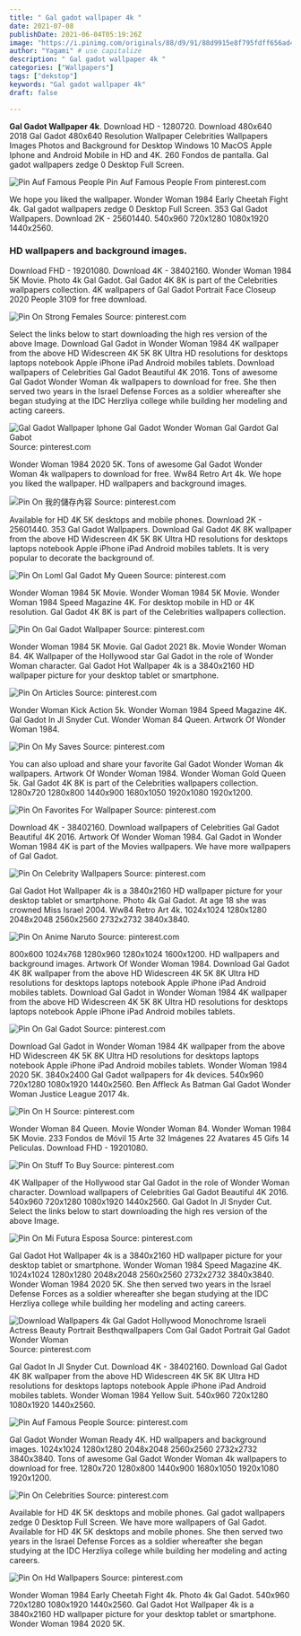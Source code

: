 ```yaml
---
title: " Gal gadot wallpaper 4k "
date: 2021-07-08
publishDate: 2021-06-04T05:19:26Z
image: "https://i.pinimg.com/originals/88/d9/91/88d9915e8f795fdff656ad4ac5e3d27f.jpg"
author: "Yagami" # use capitalize
description: " Gal gadot wallpaper 4k "
categories: ["Wallpapers"]
tags: ["dekstop"]
keywords: "Gal gadot wallpaper 4k"
draft: false

---
```



**Gal Gadot Wallpaper 4k**. Download HD - 1280720. Download 480x640 2018 Gal Gadot 480x640 Resolution Wallpaper Celebrities Wallpapers Images Photos and Background for Desktop Windows 10 MacOS Apple Iphone and Android Mobile in HD and 4K. 260 Fondos de pantalla. Gal gadot wallpapers zedge 0 Desktop Full Screen.

![Pin Auf Famous People](https://i.pinimg.com/originals/2e/48/b3/2e48b3c3d5a5e99a6ee10b042f0f825d.jpg "Pin Auf Famous People")
Pin Auf Famous People From pinterest.com


We hope you liked the wallpaper. Wonder Woman 1984 Early Cheetah Fight 4k. Gal gadot wallpapers zedge 0 Desktop Full Screen. 353 Gal Gadot Wallpapers. Download 2K - 25601440. 540x960 720x1280 1080x1920 1440x2560.

### HD wallpapers and background images.

Download FHD - 19201080. Download 4K - 38402160. Wonder Woman 1984 5K Movie. Photo 4k Gal Gadot. Gal Gadot 4K 8K is part of the Celebrities wallpapers collection. 4K wallpapers of Gal Gadot Portrait Face Closeup 2020 People 3109 for free download.


![Pin On Strong Females](https://i.pinimg.com/originals/e1/3f/84/e13f84ed5d49d10959e6f385cee2ce69.jpg "Pin On Strong Females")
Source: pinterest.com

Select the links below to start downloading the high res version of the above Image. Download Gal Gadot in Wonder Woman 1984 4K wallpaper from the above HD Widescreen 4K 5K 8K Ultra HD resolutions for desktops laptops notebook Apple iPhone iPad Android mobiles tablets. Download wallpapers of Celebrities Gal Gadot Beautiful 4K 2016. Tons of awesome Gal Gadot Wonder Woman 4k wallpapers to download for free. She then served two years in the Israel Defense Forces as a soldier whereafter she began studying at the IDC Herzliya college while building her modeling and acting careers.

![Gal Gadot Wallpaper Iphone Gal Gadot Wonder Woman Gal Gardot Gal Gabot](https://i.pinimg.com/originals/77/f6/7d/77f67dfa2c0331a105843d948b9d3f28.jpg "Gal Gadot Wallpaper Iphone Gal Gadot Wonder Woman Gal Gardot Gal Gabot")
Source: pinterest.com

Wonder Woman 1984 2020 5K. Tons of awesome Gal Gadot Wonder Woman 4k wallpapers to download for free. Ww84 Retro Art 4k. We hope you liked the wallpaper. HD wallpapers and background images.

![Pin On 我的儲存內容](https://i.pinimg.com/originals/43/05/93/4305934e7469f6be27cda76d141c4e38.jpg "Pin On 我的儲存內容")
Source: pinterest.com

Available for HD 4K 5K desktops and mobile phones. Download 2K - 25601440. 353 Gal Gadot Wallpapers. Download Gal Gadot 4K 8K wallpaper from the above HD Widescreen 4K 5K 8K Ultra HD resolutions for desktops laptops notebook Apple iPhone iPad Android mobiles tablets. It is very popular to decorate the background of.

![Pin On Loml Gal Gadot My Queen](https://i.pinimg.com/originals/6e/79/1a/6e791a5a1163e44631f049f9814e077a.jpg "Pin On Loml Gal Gadot My Queen")
Source: pinterest.com

Wonder Woman 1984 5K Movie. Wonder Woman 1984 5K Movie. Wonder Woman 1984 Speed Magazine 4K. For desktop mobile in HD or 4K resolution. Gal Gadot 4K 8K is part of the Celebrities wallpapers collection.

![Pin On Gal Gadot Wallpaper](https://i.pinimg.com/originals/90/ae/6b/90ae6be27aa775bdf0cd89e7bd040c14.jpg "Pin On Gal Gadot Wallpaper")
Source: pinterest.com

Wonder Woman 1984 5K Movie. Gal Gadot 2021 8k. Movie Wonder Woman 84. 4K Wallpaper of the Hollywood star Gal Gadot in the role of Wonder Woman character. Gal Gadot Hot Wallpaper 4k is a 3840x2160 HD wallpaper picture for your desktop tablet or smartphone.

![Pin On Articles](https://i.pinimg.com/originals/38/31/c4/3831c424257b92b56f89c8af03a5dc27.jpg "Pin On Articles")
Source: pinterest.com

Wonder Woman Kick Action 5k. Wonder Woman 1984 Speed Magazine 4K. Gal Gadot In Jl Snyder Cut. Wonder Woman 84 Queen. Artwork Of Wonder Woman 1984.

![Pin On My Saves](https://i.pinimg.com/originals/8a/01/3b/8a013b682a1baab15628add09e3715f5.jpg "Pin On My Saves")
Source: pinterest.com

You can also upload and share your favorite Gal Gadot Wonder Woman 4k wallpapers. Artwork Of Wonder Woman 1984. Wonder Woman Gold Queen 5k. Gal Gadot 4K 8K is part of the Celebrities wallpapers collection. 1280x720 1280x800 1440x900 1680x1050 1920x1080 1920x1200.

![Pin On Favorites For Wallpaper](https://i.pinimg.com/originals/1c/16/36/1c1636fc9d8d5833381b1c768b93977a.jpg "Pin On Favorites For Wallpaper")
Source: pinterest.com

Download 4K - 38402160. Download wallpapers of Celebrities Gal Gadot Beautiful 4K 2016. Artwork Of Wonder Woman 1984. Gal Gadot in Wonder Woman 1984 4K is part of the Movies wallpapers. We have more wallpapers of Gal Gadot.

![Pin On Celebrity Wallpapers](https://i.pinimg.com/originals/5b/dc/1a/5bdc1a6e1134a3bc4958248e10a833c4.jpg "Pin On Celebrity Wallpapers")
Source: pinterest.com

Gal Gadot Hot Wallpaper 4k is a 3840x2160 HD wallpaper picture for your desktop tablet or smartphone. Photo 4k Gal Gadot. At age 18 she was crowned Miss Israel 2004. Ww84 Retro Art 4k. 1024x1024 1280x1280 2048x2048 2560x2560 2732x2732 3840x3840.

![Pin On Anime Naruto](https://i.pinimg.com/originals/2e/e0/15/2ee0154b15cfeafa1b89011f9633be94.jpg "Pin On Anime Naruto")
Source: pinterest.com

800x600 1024x768 1280x960 1280x1024 1600x1200. HD wallpapers and background images. Artwork Of Wonder Woman 1984. Download Gal Gadot 4K 8K wallpaper from the above HD Widescreen 4K 5K 8K Ultra HD resolutions for desktops laptops notebook Apple iPhone iPad Android mobiles tablets. Download Gal Gadot in Wonder Woman 1984 4K wallpaper from the above HD Widescreen 4K 5K 8K Ultra HD resolutions for desktops laptops notebook Apple iPhone iPad Android mobiles tablets.

![Pin On Gal Gadot](https://i.pinimg.com/originals/c2/7e/30/c27e30c1bbb769ac90692e4feab03ea9.jpg "Pin On Gal Gadot")
Source: pinterest.com

Download Gal Gadot in Wonder Woman 1984 4K wallpaper from the above HD Widescreen 4K 5K 8K Ultra HD resolutions for desktops laptops notebook Apple iPhone iPad Android mobiles tablets. Wonder Woman 1984 2020 5K. 3840x2400 Gal Gadot wallpapers for 4k devices. 540x960 720x1280 1080x1920 1440x2560. Ben Affleck As Batman Gal Gadot Wonder Woman Justice League 2017 4k.

![Pin On H](https://i.pinimg.com/originals/5e/f4/ce/5ef4ce225796ba90718683abd801ec32.jpg "Pin On H")
Source: pinterest.com

Wonder Woman 84 Queen. Movie Wonder Woman 84. Wonder Woman 1984 5K Movie. 233 Fondos de Móvil 15 Arte 32 Imágenes 22 Avatares 45 Gifs 14 Peliculas. Download FHD - 19201080.

![Pin On Stuff To Buy](https://i.pinimg.com/originals/c3/81/36/c38136ee8f8b4f2fdb5d750158d36184.jpg "Pin On Stuff To Buy")
Source: pinterest.com

4K Wallpaper of the Hollywood star Gal Gadot in the role of Wonder Woman character. Download wallpapers of Celebrities Gal Gadot Beautiful 4K 2016. 540x960 720x1280 1080x1920 1440x2560. Gal Gadot In Jl Snyder Cut. Select the links below to start downloading the high res version of the above Image.

![Pin On Mi Futura Esposa](https://i.pinimg.com/originals/87/b9/7f/87b97f7810a11410009f348ef1154a23.jpg "Pin On Mi Futura Esposa")
Source: pinterest.com

Gal Gadot Hot Wallpaper 4k is a 3840x2160 HD wallpaper picture for your desktop tablet or smartphone. Wonder Woman 1984 Speed Magazine 4K. 1024x1024 1280x1280 2048x2048 2560x2560 2732x2732 3840x3840. Wonder Woman 1984 2020 5K. She then served two years in the Israel Defense Forces as a soldier whereafter she began studying at the IDC Herzliya college while building her modeling and acting careers.

![Download Wallpapers 4k Gal Gadot Hollywood Monochrome Israeli Actress Beauty Portrait Besthqwallpapers Com Gal Gadot Portrait Gal Gadot Wonder Woman](https://i.pinimg.com/originals/1f/7c/ed/1f7cedda4b755853f98266966aa9a88f.png "Download Wallpapers 4k Gal Gadot Hollywood Monochrome Israeli Actress Beauty Portrait Besthqwallpapers Com Gal Gadot Portrait Gal Gadot Wonder Woman")
Source: pinterest.com

Gal Gadot In Jl Snyder Cut. Download 4K - 38402160. Download Gal Gadot 4K 8K wallpaper from the above HD Widescreen 4K 5K 8K Ultra HD resolutions for desktops laptops notebook Apple iPhone iPad Android mobiles tablets. Wonder Woman 1984 Yellow Suit. 540x960 720x1280 1080x1920 1440x2560.

![Pin Auf Famous People](https://i.pinimg.com/originals/2e/48/b3/2e48b3c3d5a5e99a6ee10b042f0f825d.jpg "Pin Auf Famous People")
Source: pinterest.com

Gal Gadot Wonder Woman Ready 4K. HD wallpapers and background images. 1024x1024 1280x1280 2048x2048 2560x2560 2732x2732 3840x3840. Tons of awesome Gal Gadot Wonder Woman 4k wallpapers to download for free. 1280x720 1280x800 1440x900 1680x1050 1920x1080 1920x1200.

![Pin On Celebrities](https://i.pinimg.com/564x/e0/5e/bf/e05ebfd185e0c61e6c08422b22d42451.jpg "Pin On Celebrities")
Source: pinterest.com

Available for HD 4K 5K desktops and mobile phones. Gal gadot wallpapers zedge 0 Desktop Full Screen. We have more wallpapers of Gal Gadot. Available for HD 4K 5K desktops and mobile phones. She then served two years in the Israel Defense Forces as a soldier whereafter she began studying at the IDC Herzliya college while building her modeling and acting careers.

![Pin On Hd Wallpapers](https://i.pinimg.com/originals/88/d9/91/88d9915e8f795fdff656ad4ac5e3d27f.jpg "Pin On Hd Wallpapers")
Source: pinterest.com

Wonder Woman 1984 Early Cheetah Fight 4k. Photo 4k Gal Gadot. 540x960 720x1280 1080x1920 1440x2560. Gal Gadot Hot Wallpaper 4k is a 3840x2160 HD wallpaper picture for your desktop tablet or smartphone. Wonder Woman 1984 2020 5K.

